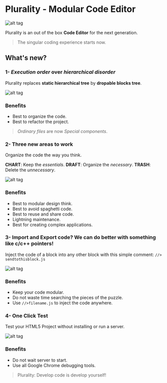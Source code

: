# Plurality - Modular Code Editor

![alt tag](https://imgur.com/Jy4Ps7o.png)

Plurality is an out of the box **Code Editor** for the next generation.

> The singular coding experience starts now.


## What's new?

### 1- *Execution order* over *hierarchical disorder*

Plurality replaces **static hierarchical tree** by **dropable blocks tree**. 

![alt tag](https://imgur.com/FVJjBxq.png)

### Benefits

- Best to organize the code.
- Best to refactor the project.

> *Ordinary files* are now *Special components*.

### 2- Three new areas to work

Organize the code the way you think.

**CHART**: Keep the *essentials*.
**DRAFT**: Organize the *necessary*.
**TRASH**: Delete the *unnecessary*.

![alt tag](https://imgur.com/T0PQ0F6.png)


### Benefits

- Best to modular design think.
- Best to avoid spaghetti code.
- Best to reuse and share code.
- Lightning maintenance.
- Best for creating complex applications.

### 3- Import and Export code? We can do better with something like **c/c++ pointers**!

Inject the code of a block into any other block with this simple comment: 
``` //> sendtothisblock.js ```

![alt tag](https://imgur.com/SfkKeq4.png)

### Benefits

- Keep your code modular.
- Do not waste time searching the pieces of the puzzle.
- Use ``` //>filename.js ``` to inject the code anywhere. 

### 4- One Click Test 

Test your HTML5 Project without installing or run a server.

![alt tag](https://imgur.com/ywA1Uya.png)

### Benefits

- Do not wait server to start.
- Use all Google Chrome debugging tools.


> Plurality: Develop code is develop yourself!
